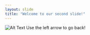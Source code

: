 ```yaml
---
layout: slide
title: "Welcome to our second slide!"
---
```

![Alt Text](https://gph.is/2np39Kn)
Use the left arrow to go back!

